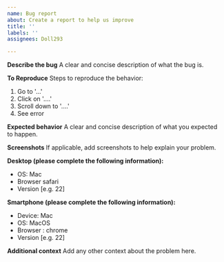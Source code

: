 ```yaml
---
name: Bug report
about: Create a report to help us improve
title: ''
labels: ''
assignees: Doll293

---
```


**Describe the bug**
A clear and concise description of what the bug is.

**To Reproduce**
Steps to reproduce the behavior:
1. Go to '...'
2. Click on '....'
3. Scroll down to '....'
4. See error

**Expected behavior**
A clear and concise description of what you expected to happen.

**Screenshots**
If applicable, add screenshots to help explain your problem.

**Desktop (please complete the following information):**
 - OS: Mac
 - Browser safari
 - Version [e.g. 22]

**Smartphone (please complete the following information):**
 - Device: Mac
 - OS: MacOS
 - Browser : chrome
 - Version [e.g. 22]

**Additional context**
Add any other context about the problem here.
